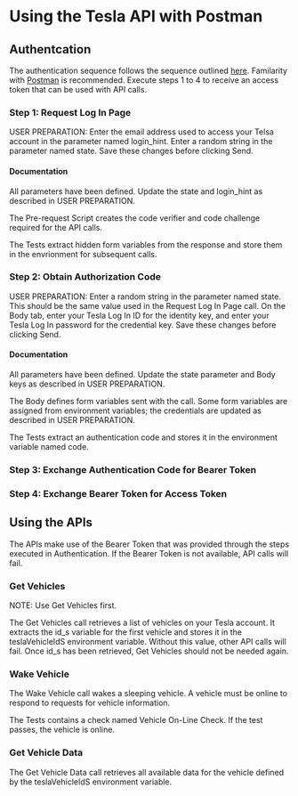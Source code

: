 # Using the Tesla API with Postman

## Authentcation
The authentication sequence follows the sequence outlined [here](https://tesla-api.timdorr.com/api-basics/authentication).  Familarity with [Postman](https://www.postman.com/) is recommended.  Execute steps 1 to 4 to receive an access token that can be used with API calls.

### Step 1: Request Log In Page

USER PREPARATION: Enter the email address used to access your Telsa account in the parameter named login_hint.  Enter a random string in the parameter named state.  Save these changes before clicking Send.

#### Documentation

All parameters have been defined.  Update the state and login_hint as described in USER PREPARATION.

The Pre-request Script creates the code verifier and code challenge required for the API calls.

The Tests extract hidden form variables from the response and store them in the envrionment for subsequent calls.

### Step 2: Obtain Authorization Code

USER PREPARATION: Enter a random string in the parameter named state.  This should be the same value used in the Request Log In Page call.  On the Body tab, enter your Tesla Log In ID for the identity key, and enter your Tesla Log In password for the credential key.   Save these changes before clicking Send.

#### Documentation

All parameters have been defined.  Update the state parameter and Body keys as described in USER PREPARATION.

The Body defines form variables sent with the call.  Some form variables are assigned from environment variables; the credentials are updated as described in USER PREPARATION.

The Tests extract an authentication code and stores it in the environment variable named code.

### Step 3: Exchange Authentication Code for Bearer Token

### Step 4: Exchange Bearer Token for Access Token

## Using the APIs

The APIs make use of the Bearer Token that was provided through the steps executed in Authentication.  If the Bearer Token is not available, API calls will fail.

### Get Vehicles

NOTE: Use Get Vehicles first.

The Get Vehicles call retrieves a list of vehicles on your Tesla account.  It extracts the id_s variable for the first vehicle and stores it in the teslaVehicleIdS environment variable.  Without this value, other API calls will fail.  Once id_s has been retrieved, Get Vehicles should not be needed again.

### Wake Vehicle

The Wake Vehicle call wakes a sleeping vehicle.  A vehicle must be online to respond to requests for vehicle information.

The Tests contains a check named Vehicle On-Line Check.  If the test passes, the vehicle is online.

### Get Vehicle Data

The Get Vehicle Data call retrieves all available data for the vehicle defined by the teslaVehicleIdS environment variable.

